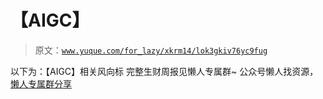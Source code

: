 # 【AIGC】

> 原文：[`www.yuque.com/for_lazy/xkrm14/lok3gkiv76yc9fug`](https://www.yuque.com/for_lazy/xkrm14/lok3gkiv76yc9fug)

<ne-p id="u33faae31" data-lake-id="u33faae31"><ne-text id="uf7e99e23">以下为：【AIGC】相关风向标</ne-text></ne-p> <ne-p id="u55f53918" data-lake-id="u55f53918"><ne-text id="u521aea1e">完整生财周报见懒人专属群~</ne-text></ne-p> <ne-p id="ufa651288" data-lake-id="ufa651288"><ne-text id="u26822188">公众号懒人找资源，</ne-text>[<ne-text id="u001a57e5">懒人专属群分享</ne-text>](https://lazybook.fun/#/blog/group)</ne-p>